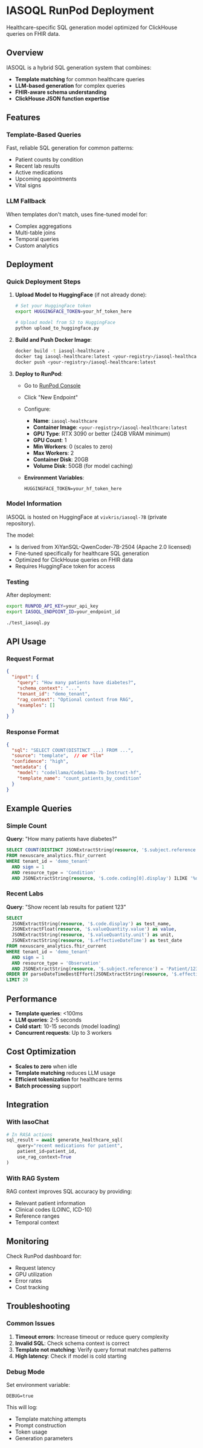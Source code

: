 # IASOQL RunPod Deployment

Healthcare-specific SQL generation model optimized for ClickHouse queries on FHIR data.

## Overview

IASOQL is a hybrid SQL generation system that combines:
- **Template matching** for common healthcare queries
- **LLM-based generation** for complex queries
- **FHIR-aware schema understanding**
- **ClickHouse JSON function expertise**

## Features

### Template-Based Queries
Fast, reliable SQL generation for common patterns:
- Patient counts by condition
- Recent lab results
- Active medications
- Upcoming appointments
- Vital signs

### LLM Fallback
When templates don't match, uses fine-tuned model for:
- Complex aggregations
- Multi-table joins
- Temporal queries
- Custom analytics

## Deployment

### Quick Deployment Steps

1. **Upload Model to HuggingFace** (if not already done):
   ```bash
   # Set your HuggingFace token
   export HUGGINGFACE_TOKEN=your_hf_token_here
   
   # Upload model from S3 to HuggingFace
   python upload_to_huggingface.py
   ```

2. **Build and Push Docker Image**:
   ```bash
   docker build -t iasoql-healthcare .
   docker tag iasoql-healthcare:latest <your-registry>/iasoql-healthcare:latest
   docker push <your-registry>/iasoql-healthcare:latest
   ```

3. **Deploy to RunPod**:
   - Go to [RunPod Console](https://www.runpod.io/console/serverless)
   - Click "New Endpoint"
   - Configure:
     - **Name**: `iasoql-healthcare`
     - **Container Image**: `<your-registry>/iasoql-healthcare:latest`
     - **GPU Type**: RTX 3090 or better (24GB VRAM minimum)
     - **GPU Count**: 1
     - **Min Workers**: 0 (scales to zero)
     - **Max Workers**: 2
     - **Container Disk**: 20GB
     - **Volume Disk**: 50GB (for model caching)
   
   - **Environment Variables**:
     ```
     HUGGINGFACE_TOKEN=your_hf_token_here
     ```

### Model Information

IASOQL is hosted on HuggingFace at `vivkris/iasoql-7B` (private repository).

The model:
- Is derived from XiYanSQL-QwenCoder-7B-2504 (Apache 2.0 licensed)
- Fine-tuned specifically for healthcare SQL generation
- Optimized for ClickHouse queries on FHIR data
- Requires HuggingFace token for access

### Testing

After deployment:

```bash
export RUNPOD_API_KEY=your_api_key
export IASOQL_ENDPOINT_ID=your_endpoint_id

./test_iasoql.py
```

## API Usage

### Request Format

```json
{
  "input": {
    "query": "How many patients have diabetes?",
    "schema_context": "...",
    "tenant_id": "demo_tenant",
    "rag_context": "Optional context from RAG",
    "examples": []
  }
}
```

### Response Format

```json
{
  "sql": "SELECT COUNT(DISTINCT ...) FROM ...",
  "source": "template",  // or "llm"
  "confidence": "high",
  "metadata": {
    "model": "codellama/CodeLlama-7b-Instruct-hf",
    "template_name": "count_patients_by_condition"
  }
}
```

## Example Queries

### Simple Count
**Query**: "How many patients have diabetes?"
```sql
SELECT COUNT(DISTINCT JSONExtractString(resource, '$.subject.reference')) as patient_count
FROM nexuscare_analytics.fhir_current
WHERE tenant_id = 'demo_tenant'
  AND sign = 1
  AND resource_type = 'Condition'
  AND JSONExtractString(resource, '$.code.coding[0].display') ILIKE '%diabetes%'
```

### Recent Labs
**Query**: "Show recent lab results for patient 123"
```sql
SELECT 
  JSONExtractString(resource, '$.code.display') as test_name,
  JSONExtractFloat(resource, '$.valueQuantity.value') as value,
  JSONExtractString(resource, '$.valueQuantity.unit') as unit,
  JSONExtractString(resource, '$.effectiveDateTime') as test_date
FROM nexuscare_analytics.fhir_current
WHERE tenant_id = 'demo_tenant'
  AND sign = 1
  AND resource_type = 'Observation'
  AND JSONExtractString(resource, '$.subject.reference') = 'Patient/123'
ORDER BY parseDateTimeBestEffort(JSONExtractString(resource, '$.effectiveDateTime')) DESC
LIMIT 20
```

## Performance

- **Template queries**: <100ms
- **LLM queries**: 2-5 seconds
- **Cold start**: 10-15 seconds (model loading)
- **Concurrent requests**: Up to 3 workers

## Cost Optimization

- **Scales to zero** when idle
- **Template matching** reduces LLM usage
- **Efficient tokenization** for healthcare terms
- **Batch processing** support

## Integration

### With IasoChat
```python
# In RASA actions
sql_result = await generate_healthcare_sql(
    query="recent medications for patient",
    patient_id=patient_id,
    use_rag_context=True
)
```

### With RAG System
RAG context improves SQL accuracy by providing:
- Relevant patient information
- Clinical codes (LOINC, ICD-10)
- Reference ranges
- Temporal context

## Monitoring

Check RunPod dashboard for:
- Request latency
- GPU utilization
- Error rates
- Cost tracking

## Troubleshooting

### Common Issues

1. **Timeout errors**: Increase timeout or reduce query complexity
2. **Invalid SQL**: Check schema context is correct
3. **Template not matching**: Verify query format matches patterns
4. **High latency**: Check if model is cold starting

### Debug Mode

Set environment variable:
```
DEBUG=true
```

This will log:
- Template matching attempts
- Prompt construction
- Token usage
- Generation parameters